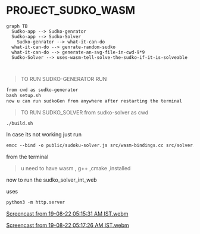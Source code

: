 # PROJECT_SUDKO_WASM

```mermaid
graph TB
  Sudko-app --> Sudko-genrator
  Sudko-app --> Sudko-Solver
	Sudko-genrator --> what-it-can-do
  what-it-can-do --> genrate-random-sudko
  what-it-can-do --> generate-an-svg-file-in-cwd-9*9
  Sudko-Solver --> uses-wasm-tell-solve-the-sudko-if-it-is-solveable

 

```

> TO RUN SUDKO-GENERATOR RUN
> 

```markdown
from cwd as sudko-generator
bash setup.sh
now u can run sudkoGen from anywhere after restarting the terminal
```

> TO RUN SUDKO_SOLVER from sudko-solver as cwd
> 

```markdown
./build.sh

```

In case its not working just run 

```markdown
emcc --bind -o public/sudoku-solver.js src/wasm-bindings.cc src/solver.cc src/grid.cc -s NO_DISABLE_EXCEPTION_CATCHING -O3
```

from the terminal

> u need to have wasm , g++ ,cmake ,installed
> 

now to run the sudko_solver_int_web

uses

```markdown
python3 -m http.server
```

[Screencast from 19-08-22 05:15:31 AM IST.webm](PROJECT_SUDKO_WASM%20205d0738a0fe4d589acbdacb397b0d9c/Screencast_from_19-08-22_051531_AM_IST.webm)

[Screencast from 19-08-22 05:17:26 AM IST.webm](PROJECT_SUDKO_WASM%20205d0738a0fe4d589acbdacb397b0d9c/Screencast_from_19-08-22_051726_AM_IST.webm)
